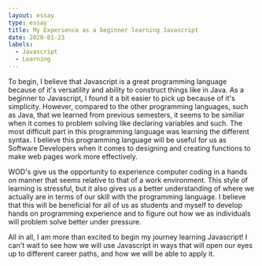 ```yaml
---
layout: essay
type: essay
title: My Experience as a beginner learning Javascript
date: 2020-01-23
labels:
  - Javascript
  - Learning
---
```


To begin, I believe that Javascript is a great programming language because of it's versatility and ability to construct things like in Java. As a beginner to Javascript, I found it a bit easier to pick up because of it's simplicity. However, compared to the other programming languages, such as Java, that we learned from previous semesters, it seems to be similiar when it comes to problem solving like declaring variables and such. The most difficult part in this programming language was learning the different syntax. I believe this programming language will be useful for us as Software Developers when it comes to designing and creating functions to make web pages work more effectively. 

WOD's give us the opportunity to experience computer coding in a hands on manner that seems relative to that of a work environment. This style of learning is stressful, but it also gives us a better understanding of where we actually are in terms of our skill with the programming language. I believe that this will be beneficial for all of us as students and myself to develop hands on programming experience and to figure out how we as individuals will problem solve better under pressure.

All in all, I am more than excited to begin my journey learning Javascript! I can't wait to see how we will use Javascript in ways that will open our eyes up to different career paths, and how we will be able to apply it.